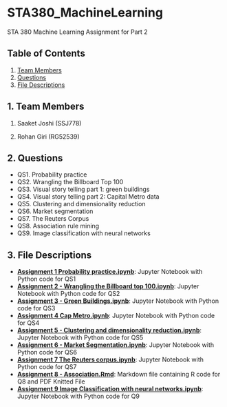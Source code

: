 # STA380_MachineLearning
STA 380 Machine Learning Assignment for Part 2

## Table of Contents
1. [Team Members](#1-team_members)
2. [Questions](#2-questions)
3. [File Descriptions](#3-file-descriptions)
​
## 1. Team Members

1. Saaket Joshi (SSJ778)

2. Rohan Giri (RG52539)

## 2. Questions
- QS1. Probability practice
- QS2. Wrangling the Billboard Top 100
- QS3. Visual story telling part 1: green buildings
- QS4. Visual story telling part 2: Capital Metro data
- QS5. Clustering and dimensionality reduction
- QS6. Market segmentation
- QS7. The Reuters Corpus
- QS8. Association rule mining
- QS9. Image classification with neural networks

## 3. File Descriptions
- **[Assignment 1 Probability practice.ipynb](Assignment1_Probability_practice/Assignment%201%20Probability%20practice.ipynb)**: Jupyter Notebook with Python code for QS1 
- **[Assignment 2 - Wrangling the Billboard top 100.ipynb](Assignment2_Wrangling_the_Billboard_top_100/Assignment%202%20-%20Wrangling%20the%20Billboard%20top%20100%20.ipynb)**: Jupyter Notebook with Python code for QS2
- **[Assignment 3 - Green Buildings.ipynb](Assignment3_Green_Buildings/Assignment%203%20-%20Green%20Buildings.ipynb)**: Jupyter Notebook with Python code for QS3
-  **[Assignment 4 Cap Metro.ipynb](Assignment4_Cap_Metro/Assignment%204%20Cap%20Metro.ipynb)**: Jupyter Notebook with Python code for QS4
- **[Assignment 5 - Clustering and dimensionality reduction.ipynb](Assignment5_Clustering_and_dimensionality_reduction/Assignment%205-%20Clustering%20and%20dimensionality%20reduction.ipynb)**: Jupyter Notebook with Python code for QS5
- **[Assignment 6 - Market Segmentation.ipynb](Assignment6_Market_Segmentation/Assignment%206%20-%20Market%20Segmentation.ipynb)**: Jupyter Notebook with Python code for QS6
- **[Assignment 7 The Reuters corpus.ipynb](Assignment7_The_Reuters_corpus/Assignment%207%20The%20Reuters%20corpus.ipynb)**: Jupyter Notebook with Python code for QS7
- **[Assignment 8 - Association.Rmd](Assignment8_Association_rule_mining/Assignment%208%20-%20Association.Rmd)**: Markdown file containing R code for Q8 and PDF Knitted File
- **[Assignment 9 Image Classification with neural networks.ipynb](Assignment9_Image_classification_with_neural_networks/Assignment9_Image_classification_with_neural_networks.ipynb)**: Jupyter Notebook with Python code for Q9




